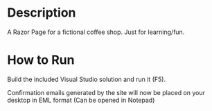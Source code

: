 
# Description

A Razor Page for a fictional coffee shop. Just for learning/fun.

# How to Run

Build the included Visual Studio solution and run it (F5).

Confirmation emails generated by the site will now be placed on your desktop in EML format (Can be opened in Notepad)
